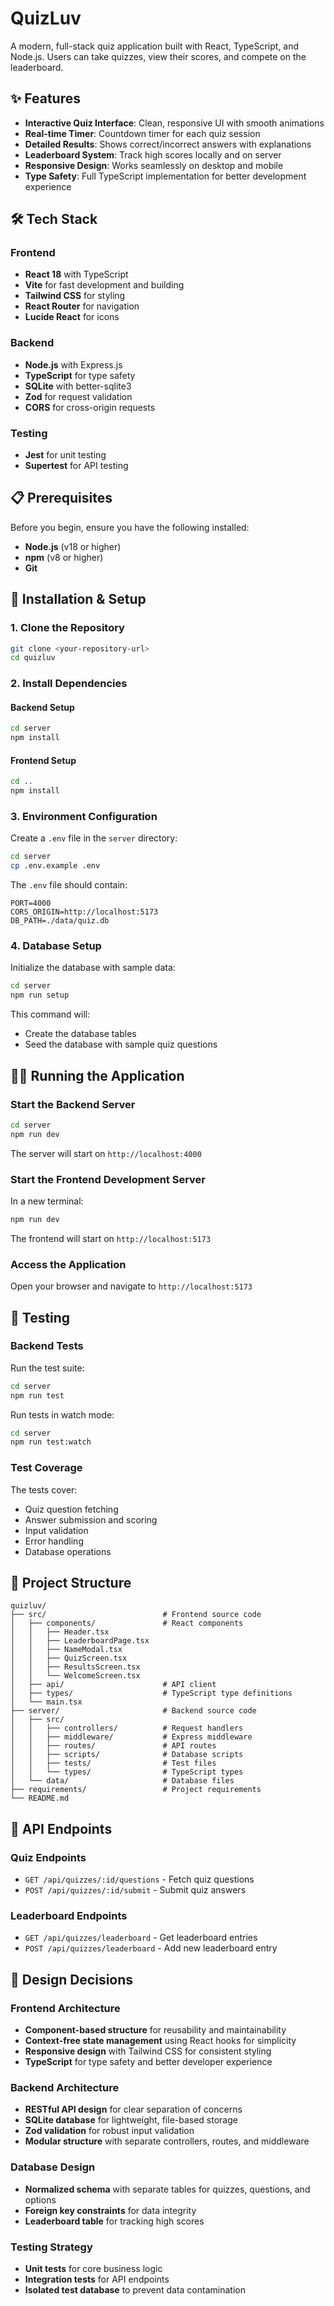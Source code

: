 # QuizLuv

A modern, full-stack quiz application built with React, TypeScript, and Node.js. Users can take quizzes, view their scores, and compete on the leaderboard.

## ✨ Features

- **Interactive Quiz Interface**: Clean, responsive UI with smooth animations
- **Real-time Timer**: Countdown timer for each quiz session
- **Detailed Results**: Shows correct/incorrect answers with explanations
- **Leaderboard System**: Track high scores locally and on server
- **Responsive Design**: Works seamlessly on desktop and mobile
- **Type Safety**: Full TypeScript implementation for better development experience

## 🛠 Tech Stack

### Frontend
- **React 18** with TypeScript
- **Vite** for fast development and building
- **Tailwind CSS** for styling
- **React Router** for navigation
- **Lucide React** for icons

### Backend
- **Node.js** with Express.js
- **TypeScript** for type safety
- **SQLite** with better-sqlite3
- **Zod** for request validation
- **CORS** for cross-origin requests

### Testing
- **Jest** for unit testing
- **Supertest** for API testing

## 📋 Prerequisites

Before you begin, ensure you have the following installed:

- **Node.js** (v18 or higher)
- **npm** (v8 or higher)
- **Git**

## 🚀 Installation & Setup

### 1. Clone the Repository

```bash
git clone <your-repository-url>
cd quizluv
```

### 2. Install Dependencies

#### Backend Setup
```bash
cd server
npm install
```

#### Frontend Setup
```bash
cd ..
npm install
```

### 3. Environment Configuration

Create a `.env` file in the `server` directory:

```bash
cd server
cp .env.example .env
```

The `.env` file should contain:
```env
PORT=4000
CORS_ORIGIN=http://localhost:5173
DB_PATH=./data/quiz.db
```

### 4. Database Setup

Initialize the database with sample data:

```bash
cd server
npm run setup
```

This command will:
- Create the database tables
- Seed the database with sample quiz questions

## 🏃‍♂️ Running the Application

### Start the Backend Server

```bash
cd server
npm run dev
```

The server will start on `http://localhost:4000`

### Start the Frontend Development Server

In a new terminal:

```bash
npm run dev
```

The frontend will start on `http://localhost:5173`

### Access the Application

Open your browser and navigate to `http://localhost:5173`

## 🧪 Testing

### Backend Tests

Run the test suite:

```bash
cd server
npm run test
```

Run tests in watch mode:

```bash
cd server
npm run test:watch
```

### Test Coverage

The tests cover:
- Quiz question fetching
- Answer submission and scoring
- Input validation
- Error handling
- Database operations

## 📁 Project Structure

```
quizluv/
├── src/                          # Frontend source code
│   ├── components/               # React components
│   │   ├── Header.tsx
│   │   ├── LeaderboardPage.tsx
│   │   ├── NameModal.tsx
│   │   ├── QuizScreen.tsx
│   │   ├── ResultsScreen.tsx
│   │   └── WelcomeScreen.tsx
│   ├── api/                      # API client
│   ├── types/                    # TypeScript type definitions
│   └── main.tsx
├── server/                       # Backend source code
│   ├── src/
│   │   ├── controllers/          # Request handlers
│   │   ├── middleware/           # Express middleware
│   │   ├── routes/               # API routes
│   │   ├── scripts/              # Database scripts
│   │   ├── tests/                # Test files
│   │   └── types/                # TypeScript types
│   └── data/                     # Database files
├── requirements/                 # Project requirements
└── README.md
```

## 🔌 API Endpoints

### Quiz Endpoints

- `GET /api/quizzes/:id/questions` - Fetch quiz questions
- `POST /api/quizzes/:id/submit` - Submit quiz answers

### Leaderboard Endpoints

- `GET /api/quizzes/leaderboard` - Get leaderboard entries
- `POST /api/quizzes/leaderboard` - Add new leaderboard entry

## 🎯 Design Decisions

### Frontend Architecture
- **Component-based structure** for reusability and maintainability
- **Context-free state management** using React hooks for simplicity
- **Responsive design** with Tailwind CSS for consistent styling
- **TypeScript** for type safety and better developer experience

### Backend Architecture
- **RESTful API design** for clear separation of concerns
- **SQLite database** for lightweight, file-based storage
- **Zod validation** for robust input validation
- **Modular structure** with separate controllers, routes, and middleware

### Database Design
- **Normalized schema** with separate tables for quizzes, questions, and options
- **Foreign key constraints** for data integrity
- **Leaderboard table** for tracking high scores

### Testing Strategy
- **Unit tests** for core business logic
- **Integration tests** for API endpoints
- **Isolated test database** to prevent data contamination
